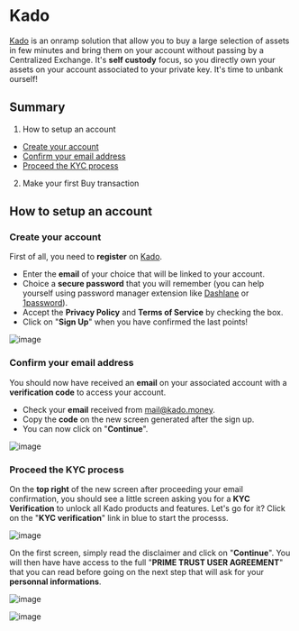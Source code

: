 # Kado

[Kado](https://www.kado.money/) is an onramp solution that allow you to buy a large selection of assets in few minutes and bring them on your account without passing by a Centralized Exchange. It's __self custody__ focus, so you directly own your assets on your account associated to your private key. It's time to unbank ourself!  

## Summary  
1. How to setup an account
  - [Create your account](https://github.com/StakeLab-Hub/Documentation/blob/main/Onramp/Kado/README.md#Create-your-account)
  - [Confirm your email address](https://github.com/StakeLab-Hub/Documentation/blob/main/Onramp/Kado/README.md#Confirm-your-email-address)
  - [Proceed the KYC process](https://github.com/StakeLab-Hub/Documentation/blob/main/Onramp/Kado/README.md#Proceed-the-KYC-process)

2. Make your first Buy transaction




## How to setup an account  
### Create your account  

First of all, you need to __register__ on [Kado](https://app.kado.money/signup).  
- Enter the __email__ of your choice that will be linked to your account.  
- Choice a __secure password__ that you will remember (you can help yourself using password manager extension like [Dashlane](https://www.dashlane.com/) or [1password](https://1password.com/)).  
- Accept the __Privacy Policy__ and __Terms of Service__ by checking the box.  
- Click on "__Sign Up__" when you have confirmed the last points!  

![image](https://user-images.githubusercontent.com/51711900/198523883-00cbfa26-6c16-4c0c-b9bc-017493533607.png)  

### Confirm your email address  

You should now have received an __email__ on your associated account with a __verification code__ to access your account.  
- Check your __email__ received from mail@kado.money.
- Copy the __code__ on the new screen generated after the sign up.  
- You can now click on "__Continue__".  

![image](https://user-images.githubusercontent.com/51711900/198527461-7e7a7ef5-aa32-47bf-93b5-cd07683c67e0.png)  

### Proceed the KYC process  

On the __top right__ of the new screen after proceeding your email confirmation, you should see a little screen asking you for a __KYC Verification__ to unlock all Kado products and features. Let's go for it? Click on the "__KYC verification__" link in blue to start the processs.    

![image](https://user-images.githubusercontent.com/51711900/198529537-33356d35-1bbe-4cc6-b0b6-f256f5809389.png)  

On the first screen, simply read the disclaimer and click on "__Continue__". 
You will then have have access to the full "__PRIME TRUST USER AGREEMENT__" that you can read before going on the next step that will ask for your __personnal informations__.  

![image](https://user-images.githubusercontent.com/51711900/198530658-8fd1eb3c-aec5-4c52-a351-db518f1545dd.png)  


![image](https://user-images.githubusercontent.com/51711900/198532917-d433940c-235b-4b13-ae97-2c63868932bb.png)

